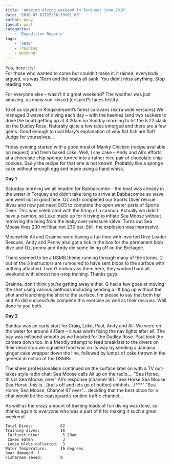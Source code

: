```yaml
---
title: 'Amazing diving weekend in Torquay! June 2010'
date: '2010-07-01T22:56:39+01:00'
author: Andy
layout: post
categories:
    - 'Expedition Reports'
tags:
    - '2010'
    - Training
    - Weekend
---
```


Yes, here it is!  
For those who wanted to come but couldn’t make it: it rained, everybody argued, vis was 10cm and the boats all sank. You didn’t miss anything. Stop reading now.

For everyone else – wasn’t it a great weekend? The weather was just amazing, as many sun-kissed (crisped?) faces testify.

16 of us stayed in Kingskerswell’s finest caravans (extra wide versions) We managed 3 waves of diving each day – with the keenies (and two suckers to drive the boat) getting up at 3.20am on Sunday morning to hit the 5.22 slack on the Dudley Rose. Naturally quite a few tales emerged and there are a few gems. Good enough to rival Mary’s explanation of why flat fish are flat? Judge for yourselves…

Friday evening started with a good meal of Manky Chicken (recipe available on request) and fresh baked cake. Well, I say cake – Andy and Ali’s efforts at a chocolate chip sponge turned into a rather nice pair of chocolate chip cookies. Sadly the recipe for that one is not known. Probably like a sponge cake without enough egg and made using a hand whisk.

**Day 1**

Saturday morning we all headed for Babbacombe – the boat was already in the water in Torquay and didn’t take long to arrive at Babbacombe so wave one went out in good time. Oz and I completed our Sports Diver rescue dives and now just need SO5 to complete the open water parts of Sports Diver. This was celebrated with the firing of a cannon. Actually we didn’t have a cannon, so Luke made up for it trying to inflate Sea Moose without removing the bung from the leaky over-pressure valve. Turns out Sea Moose likes 230 millibar, not 230 bar. Still, the explosion was impressive.

Meanwhile Ali and Grainne were having a fun time with inverted Dive Leader Rescues, Andy and Penny also got a tick in the box for the permanent blob dive and Oz, penny and Andy did some lining off on the Bretagne.

There seemed to be a DSMB theme running through many of the stories. 2 out of the 3 instructors are rumoured to have sent blobs to the surface with nothing attached. I won’t embarrass them here, they worked hard all weekend with almost non-stop training. Thanks guys.

Grainne, don’t think you’re getting away either. G had a few goes at moving the shot using various methods including sending a lift bag up without the shot and launching the shot to the surface. I’m please to say that both her and Ali did successfully complete this exercise as well as their rescues. Well done to you both.

**Day 2**

Sunday was an early start for Craig, Luke, Paul, Andy and Ali. We were on the water for around 4.15am – it was worth fixing the nav lights after all! The bay was millpond smooth as we headed for the Dudley Rose. Paul took the camera down too. In a friendly attempt to feed breakfast to the divers on their deco stop we signalled food was on its way by sending a Jamaica ginger cake wrapper down the line, followed by lumps of cake thrown in the general direction of the DSMBs.

The sheer professionalism continued on the surface later on with a TV out-takes style radio chat: Sea Moose calls Ali up on the radio…. ”Sea Horse, this is Sea Moose, over” Ali’s response (channel 16)..”Sea Horse Sea Moose Sea Horse, this is…(trails off and lets go of button) ohhhhh….f\*\*\*” ”Sea Horse, Sea Moose, Channel 67 over”… deciding that the best place for a chat would be the coastguard’s routine traffic channel…

As well as the crazy amount of training loads of fun diving was done, so thanks again to everyone who was a part of it for making it such a great weekend.

```
Total Dives:            62 
Training dives:         16
 Earliest dive:          5.20am
 Cakes eaten:            3
 Loose blobs collected:  3 
Water Temperature:      16 degrees 
Boat damaged: 1 
Fisherman saved:        0
```
